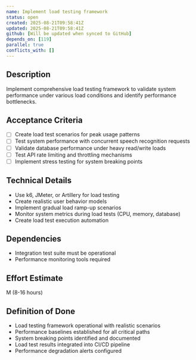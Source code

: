 ```yaml
---
name: Implement load testing framework
status: open
created: 2025-08-21T09:58:41Z
updated: 2025-08-21T09:58:41Z
github: [Will be updated when synced to GitHub]
depends_on: [119]
parallel: true
conflicts_with: []
---
```


## Description
Implement comprehensive load testing framework to validate system performance under various load conditions and identify performance bottlenecks.

## Acceptance Criteria
- [ ] Create load test scenarios for peak usage patterns
- [ ] Test system performance with concurrent speech recognition requests
- [ ] Validate database performance under heavy read/write loads
- [ ] Test API rate limiting and throttling mechanisms
- [ ] Implement stress testing for system breaking points

## Technical Details
- Use k6, JMeter, or Artillery for load testing
- Create realistic user behavior models
- Implement gradual load ramp-up scenarios
- Monitor system metrics during load tests (CPU, memory, database)
- Create load test execution automation

## Dependencies
- Integration test suite must be operational
- Performance monitoring tools required

## Effort Estimate
M (8-16 hours)

## Definition of Done
- Load testing framework operational with realistic scenarios
- Performance baselines established for all critical paths
- System breaking points identified and documented
- Load test results integrated into CI/CD pipeline
- Performance degradation alerts configured